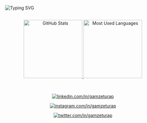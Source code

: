 #
![Typing SVG](https://readme-typing-svg.herokuapp.com/?color=3da37a&size=35&center=true&vCenter=true&width=1000&lines=Hi+there,+I'm+Gamze;I'm+a+Full+Stack+Developer;Be+Welcome!+ツ+👋) 


<!--
- 🔭 I’m currently working on ...
- 🌱 I’m currently learning ...
- 👯 I’m looking to collaborate on ...
- 🤔 I’m looking for help with ...
- 💬 Ask me about ...
- 📫 How to reach me: ...
- 😄 Pronouns: ...
- ⚡ Fun fact: ...

[![Top Langs](https://github-readme-stats.vercel.app/api/top-langs/?username=GamzeTurap&layout=compact)](https://github.com/GamzeTurap/github-readme-stats)

![Github stats 2](https://github-readme-stats.vercel.app/api?username=GamzeTurap&show_icons=true&theme=radical)

[![Instagram Badge](https://img.shields.io/badge/-Instagram-C13584?style=flat-quare&labelColor=C13584&logo=instagram&logoColor=white&link=link)](https://www.instagram.com/bardakikedi/?next=%2F) 
[![Twitter Badge](https://img.shields.io/badge/-Twitter-C13584?style=flat-quare&labelColor=C13584&logo=instagram&logoColor=white&link=link)](https://twitter.com/bardakikedi)
[![linkedin Badge](https://img.shields.io/badge/-Linkedin-C13584?style=flat-quare&labelColor=C13584&logo=instagram&logoColor=white&link=link)](https://www.linkedin.com/in/gamze-turap-b62383269/)

-->
<div align="center">
  <br>
  <a href="#">
    <img height="190rem" alt="GitHub Stats" src="https://github-readme-stats.vercel.app/api?username=GamzeTurap&show_icons=true&theme=vue-dark&count_private=true&bg_color=0d1117&hide_border=true"/>
  </a>
  <a href="#">
    <img height="190rem" alt="Most Used Languages" src="https://github-readme-stats.vercel.app/api/top-langs/?username=GamzeTurap&langs_count=8&count_private=false&layout=compact&theme=vue-dark&bg_color=0d1117&hide_border=true"/>
  </a>
</div> 

<br>
<br>
  
<div style="display: inline_block">
  <p align="center">
    <a href="#">
  <p align="center">
    <a href="https://www.linkedin.com/in/gamze-turap/"><img title="linkedin.com/in/gamzeturap" src="https://img.shields.io/badge/-LinkedIn-%230077B5?style=for-the-badge&logo=linkedin&logoColor=white">
   </a>
    <a href="#">
  <p align="center">
    <a href="https://www.instagram.com/bardakikedi/?next=%2F/"><img title="instagram.com/in/gamzeturap" src="https://img.shields.io/badge/-Instagram-%230077B5?style=for-the-badge&logo=instagram&logoColor=purple">
   </a>
    <a href="#">
  <p align="center">
    <a href="https://twitter.com/bardakikedi/"><img title="twitter.com/in/gamzeturap" src="https://img.shields.io/badge/-Twitter-%230077B5?style=for-the-badge&logo=twitter&logoColor=white">
    </a>
  </p>
</div>





